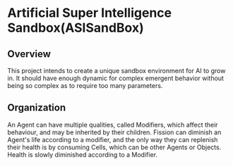 # Artificial Super Intelligence Sandbox(ASISandBox)

## Overview
This project intends to create a unique sandbox environment for AI to grow in. It should have enough dynamic for complex emergent behavior without being so complex as to require too many parameters.

## Organization
An Agent can have multiple qualities, called Modifiers, which affect their behaviour, and may be inherited by their children. Fission can diminish an Agent's life according to a modifier, and the only way they can replenish their health is by consuming Cells, which can be other Agents or Objects. Health is slowly diminished according to a Modifier.